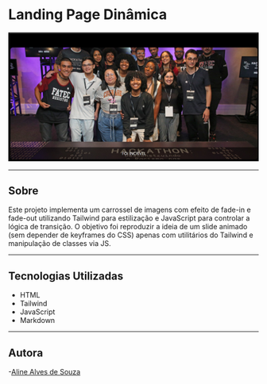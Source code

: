 # Landing Page Dinâmica

![](./img/tela.jpg)

---

## Sobre

Este projeto implementa um carrossel de imagens com efeito de fade-in e fade-out utilizando Tailwind para estilização e JavaScript para controlar a lógica de transição.
O objetivo foi reproduzir a ideia de um slide animado (sem depender de keyframes do CSS) apenas com utilitários do Tailwind e manipulação de classes via JS.

---

## Tecnologias Utilizadas

- HTML
- Tailwind
- JavaScript
- Markdown

---

## Autora

-[Aline Alves de Souza](https://github.com/AlineMaker)
